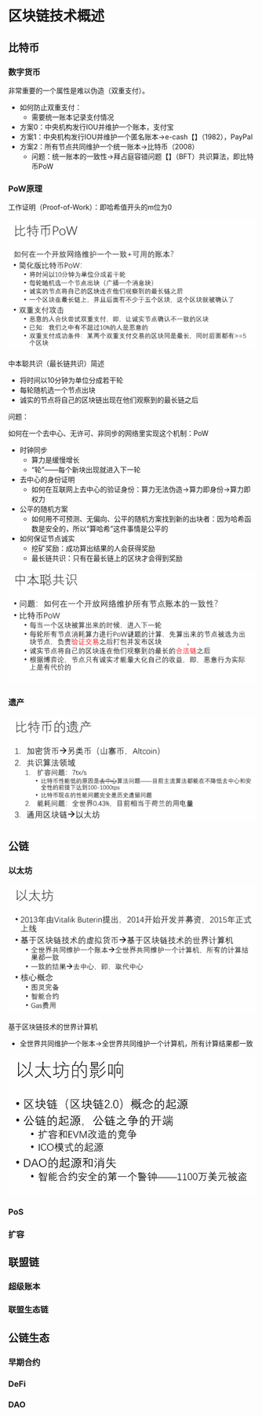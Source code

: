 # 区块链技术概述

## 比特币

### 数字货币

非常重要的一个属性是难以伪造（双重支付）。

- 如何防止双重支付：
  - 需要统一账本记录支付情况
- 方案0：中央机构发行IOU并维护一个账本，支付宝
- 方案1：中央机构发行IOU并维护一个匿名账本->e-cash【】（1982），PayPal
- 方案2：所有节点共同维护一个统一账本->比特币（2008）
  - 问题：统一账本的一致性->拜占庭容错问题【】（BFT）共识算法，即比特币PoW

### PoW原理

工作证明（Proof-of-Work）：即哈希值开头的m位为0

![](image/区块链技术概述/1653355311010.png)

中本聪共识（最长链共识）简述

- 将时间以10分钟为单位分成若干轮
- 每轮随机选一个节点出块
- 诚实的节点将自己的区块链出现在他们观察到的最长链之后

问题：

如何在一个去中心、无许可、非同步的网络里实现这个机制：PoW

- 时钟同步
  - 算力是缓慢增长
  - “轮”——每个新块出现就进入下一轮
- 去中心的身份证明
  - 如何在互联网上去中心的验证身份：算力无法伪造->算力即身份->算力即权力
- 公平的随机方案
  - 如何用不可预测、无偏向、公平的随机方案找到新的出块者：因为哈希函数是安全的，所以“算哈希”这件事情是公平的
- 如何保证节点诚实
  - 挖矿奖励：成功算出结果的人会获得奖励
  - 最长链共识：只有在最长链上的区块才会得到奖励

![](image/区块链技术概述/1653356562628.png)

### 遗产

![](image/区块链技术概述/1653356725270.png)

## 公链

### 以太坊

![](image/区块链技术概述/1653357021714.png)

基于区块链技术的世界计算机

- 全世界共同维护一个账本->全世界共同维护一个计算机，所有计算结果都一致

![](image/区块链技术概述/1653357163595.png)


### PoS

### 扩容

## 联盟链

### 超级账本

### 联盟生态链

## 公链生态

### 早期合约

### DeFi

### DAO
